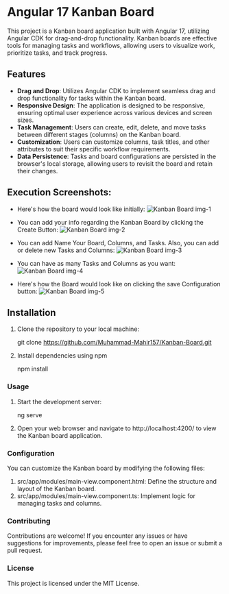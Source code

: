 # Angular 17 Kanban Board

This project is a Kanban board application built with Angular 17, utilizing Angular CDK for drag-and-drop functionality. Kanban boards are effective tools for managing tasks and workflows, allowing users to visualize work, prioritize tasks, and track progress.

## Features

- **Drag and Drop**: Utilizes Angular CDK to implement seamless drag and drop functionality for tasks within the Kanban board.
- **Responsive Design**: The application is designed to be responsive, ensuring optimal user experience across various devices and screen sizes.
- **Task Management**: Users can create, edit, delete, and move tasks between different stages (columns) on the Kanban board.
- **Customization**: Users can customize columns, task titles, and other attributes to suit their specific workflow requirements.
- **Data Persistence**: Tasks and board configurations are persisted in the browser's local storage, allowing users to revisit the board and retain their changes.

## Execution Screenshots:

- Here's how the board would look like initially:
  ![Kanban Board img-1](https://github.com/Muhammad-Mahir157/Kanban-Board/assets/82761065/fb79a4b6-c7cf-4eb8-b68c-31c7cd25af56)

- You can add your info regarding the Kanban Board by clicking the Create Button:
  ![Kanban Board img-2](https://github.com/Muhammad-Mahir157/Kanban-Board/assets/82761065/631b0368-14a1-4551-97f2-d75b6b01f6f7)

- You can add Name Your Board, Columns, and Tasks. Also, you can add or delete new Tasks and Columns:
  ![Kanban Board img-3](https://github.com/Muhammad-Mahir157/Kanban-Board/assets/82761065/fedfba93-8d72-4b65-b9e2-b98a2841b09f)

- You can have as many Tasks and Columns as you want:
![Kanban Board img-4](https://github.com/Muhammad-Mahir157/Kanban-Board/assets/82761065/0dd233a5-1294-4ce9-b4a6-0096a4caf50d)

- Here's how the Board would look like on clicking the save Configuration button:
  ![Kanban Board img-5](https://github.com/Muhammad-Mahir157/Kanban-Board/assets/82761065/865eef87-d206-4c30-a648-8726e32a0929)

## Installation

1. Clone the repository to your local machine:

   git clone https://github.com/Muhammad-Mahir157/Kanban-Board.git

2. Install dependencies using npm
    
    npm install

### Usage

1. Start the development server:

    ng serve

2. Open your web browser and navigate to http://localhost:4200/ to view the Kanban board application.


### Configuration
You can customize the Kanban board by modifying the following files:

1. src/app/modules/main-view.component.html: Define the structure and layout of the Kanban board.
2. src/app/modules/main-view.component.ts: Implement logic for managing tasks and columns.

### Contributing
Contributions are welcome! If you encounter any issues or have suggestions for improvements, please feel free to open an issue or submit a pull request.

### License
This project is licensed under the MIT License.
